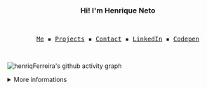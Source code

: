<h3 align="center">Hi! I'm Henrique Neto</h3>
</br>
<p align="center">
  <samp>
    <a href="https://henriqferreira.github.io">Me</a> ▪️
    <a href="https://henriqferreira.github.io">Projects</a> ▪️
    <a href="https://henriqferreira.github.io">Contact</a> ▪️
    <a href="https://www.linkedin.com/in/henriquepfneto/">LinkedIn</a> ▪️
    <a href="https://codepen.io/HenriqueNettoo">Codepen</a>
  </samp>
</p>
</br>

![henriqFerreira's github activity graph](https://activity-graph.herokuapp.com/graph?username=henriqferreira&theme=react-dark)

<details>
  <summary>More informations</summary>
  </br>
  
  <p align="center">
    <a>
      <img align="center" src="http://github-readme-streak-stats.herokuapp.com?user=henriqFerreira&theme=github-dark&hide_border=true&date_format=M%20j%5B%2C%20Y%5D&stroke=5ED7F2&dates=5ED7F2&ring=5ED7F2&fire=DDDDDD" width="80%"/>
    </a>
    <a>
      <img align="center" src="https://github-readme-stats.vercel.app/api/top-langs/?username=henriqferreira&layout=compact&theme=github_dark&langs_count=10&hide_border=true&hide_title=true" width="70%"/>
    </a>
  </p>
</details>
